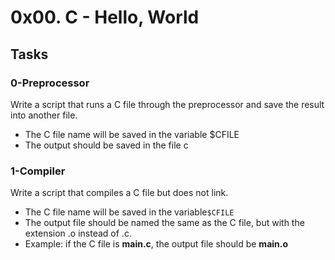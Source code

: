 # 0x00. C - Hello, World

## Tasks

### 0-Preprocessor
Write a script that runs a C file through the preprocessor and save the result into another file.
 - The C file name will be saved in the variable $CFILE
 - The output should be saved in the file c

### 1-Compiler
Write a script that compiles a C file but does not link.
 - The C file name will be saved in the variable`$CFILE`
 - The output file should be named the same as the C file, but with the extension .o instead of .c.
  -  Example: if the C file is **main.c**, the output file should be **main.o**

